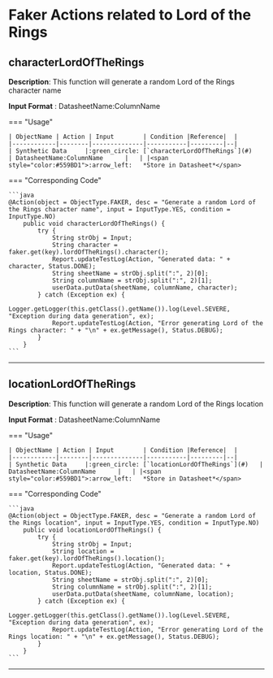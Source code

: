 # **Faker Actions related to Lord of the Rings**

## **characterLordOfTheRings**

**Description**: This function will generate a random Lord of the Rings character name

**Input Format** : DatasheetName:ColumnName

=== "Usage"

    | ObjectName | Action | Input        | Condition |Reference|  |
    |------------|--------|--------------|-----------|---------|--|
    | Synthetic Data     |:green_circle: [`characterLordOfTheRings`](#)   | DatasheetName:ColumnName      |   | |<span style="color:#559BD1">:arrow_left:   *Store in Datasheet*</span> 

=== "Corresponding Code"

    ```java
    @Action(object = ObjectType.FAKER, desc = "Generate a random Lord of the Rings character name", input = InputType.YES, condition = InputType.NO)
        public void characterLordOfTheRings() {
            try {
                String strObj = Input;
                String character = faker.get(key).lordOfTheRings().character();
                Report.updateTestLog(Action, "Generated data: " + character, Status.DONE);
                String sheetName = strObj.split(":", 2)[0];
                String columnName = strObj.split(":", 2)[1];
                userData.putData(sheetName, columnName, character);
            } catch (Exception ex) {
                Logger.getLogger(this.getClass().getName()).log(Level.SEVERE, "Exception during data generation", ex);
                Report.updateTestLog(Action, "Error generating Lord of the Rings character: " + "\n" + ex.getMessage(), Status.DEBUG);
            }
        }
    ```
-----------------------------------------------------

## **locationLordOfTheRings**

**Description**: This function will generate a random Lord of the Rings location

**Input Format** : DatasheetName:ColumnName

=== "Usage"

    | ObjectName | Action | Input        | Condition |Reference|  |
    |------------|--------|--------------|-----------|---------|--|
    | Synthetic Data     |:green_circle: [`locationLordOfTheRings`](#)   | DatasheetName:ColumnName      |   | |<span style="color:#559BD1">:arrow_left:   *Store in Datasheet*</span> 

=== "Corresponding Code"

    ```java
    @Action(object = ObjectType.FAKER, desc = "Generate a random Lord of the Rings location", input = InputType.YES, condition = InputType.NO)
        public void locationLordOfTheRings() {
            try {
                String strObj = Input;
                String location = faker.get(key).lordOfTheRings().location();
                Report.updateTestLog(Action, "Generated data: " + location, Status.DONE);
                String sheetName = strObj.split(":", 2)[0];
                String columnName = strObj.split(":", 2)[1];
                userData.putData(sheetName, columnName, location);
            } catch (Exception ex) {
                Logger.getLogger(this.getClass().getName()).log(Level.SEVERE, "Exception during data generation", ex);
                Report.updateTestLog(Action, "Error generating Lord of the Rings location: " + "\n" + ex.getMessage(), Status.DEBUG);
            }
        }
    ```
-----------------------------------------------------